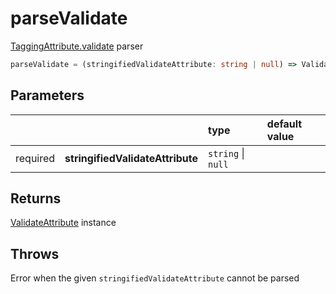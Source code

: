 # parseValidate

[TaggingAttribute.validate](/tracking/api-reference/definitions/TaggingAttribute.md#taggingattributevalidate) parser

```typescript
parseValidate = (stringifiedValidateAttribute: string | null) => ValidateAttribute
```  

## Parameters
|          |                                  | type               | default value
| :-:      | :--                              | :--                | :--           
| required | **stringifiedValidateAttribute** | `string` \| `null` |

## Returns
[ValidateAttribute](/tracking/api-reference/definitions/ValidateAttribute.md) instance

## Throws
Error when the given `stringifiedValidateAttribute` cannot be parsed
